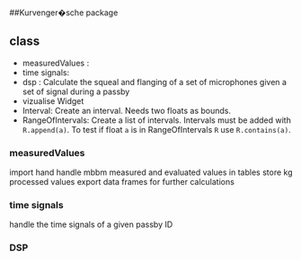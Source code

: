##Kurvenger�sche package

## class
- measuredValues :
- time signals:
- dsp  : Calculate the squeal and flanging of a set of microphones given a set of signal during a passby
- vizualise Widget
- Interval: Create an interval. Needs two floats as bounds.
- RangeOfIntervals: Create a list of intervals. Intervals must be added with `R.append(a)`. To test if float `a` is in RangeOfIntervals `R` use `R.contains(a)`. 

### measuredValues

import hand handle mbbm measured and evaluated values in tables
store kg processed values
export data frames for further calculations

### time signals
handle the time signals of a given passby ID

### DSP

